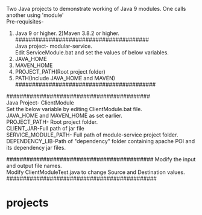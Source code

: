 Two Java projects to demonstrate working of Java 9 modules. One calls another using 'module'  
Pre-requisites- 
1) Java 9 or higher.
2)Maven 3.8.2 or higher.  
########################################  
Java project- modular-service.  
Edit ServiceModule.bat and set the values of below variables.   
1) JAVA_HOME  
2) MAVEN_HOME  
3) PROJECT_PATH(Root project folder)  
4) PATH(Include JAVA_HOME and MAVEN)  
##########################################  

###########################################  
Java Project- ClientModule  
Set the below variable by editing ClientModule.bat file.  
JAVA_HOME and MAVEN_HOME as set earlier.  
PROJECT_PATH- Root project folder.  
CLIENT_JAR-Full path of jar file  
SERVICE_MODULE_PATH- Full path of module-service project folder.  
DEPENDENCY_LIB-Path of "dependency" folder containing apache POI and its dependency jar files.  

############################################
Modify the input and output file names.  
Modify ClientModuleTest.java to change Source and Destination values.  
#############################################  
# projects
